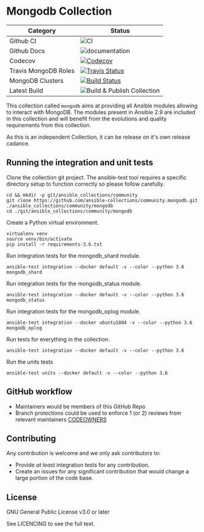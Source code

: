 # Mongodb Collection
|Category|Status|
|---|---|
|Github CI|![CI](https://github.com/ansible-collections/community.mongodb/workflows/CI/badge.svg)|
|Github Docs|![documentation](https://github.com/ansible-collections/community.mongodb/workflows/documentation/badge.svg)|
|Codecov|[![Codecov](https://img.shields.io/codecov/c/github/ansible-collections/community.mongodb)](https://codecov.io/gh/ansible-collections/community.mongodb)|
|Travis MongoDB Roles|[![Travis Status](https://travis-ci.com/ansible-collections/community.mongodb.svg)](https://travis-ci.com/ansible-collections/community.mongodb)|
|MongoDB Clusters|[![Build Status](https://travis-ci.com/rhysmeister/AutomatingMongoDBWithAnsible.svg?token=EZq8qB3ASZpTwAxAkbiU&branch=master)](https://travis-ci.com/rhysmeister/AutomatingMongoDBWithAnsible)|
|Latest Build|![Build & Publish Collection](https://github.com/ansible-collections/community.mongodb/workflows/Build%20&%20Publish%20Collection/badge.svg)|

This collection called `mongodb` aims at providing all Ansible modules allowing to interact with MongoDB.
The modules present in Ansible 2.9 are included in this collection and will benefit from the evolutions and quality requirements from this collection.

As this is an independent Collection, it can be release on it's own release cadance.

## Running the integration and unit tests

Clone the collection git project. The ansible-test tool requires a specific directory setup to function correctly so please follow carefully.

```
cd && mkdir -p git/ansible_collections/community
git clone https://github.com/ansible-collections/community.mongodb.git ./ansible_collections/community/mongodb
cd ./git/ansible_collections/community/mongodb
```

Create a Python virtual environment.

```
virtualenv venv
source venv/bin/activate
pip install -r requirements-3.6.txt
```

Run integration tests for the mongodb_shard module.

```
ansible-test integration --docker default -v --color --python 3.6 mongodb_shard
```

Run integration tests for the mongodb_status module.

```
ansible-test integration --docker default -v --color --python 3.6 mongodb_status
```

Run integration tests for the mongodb_oplog module.

```
ansible-test integration --docker ubuntu1804 -v --color --python 3.6 mongodb_oplog
```

Run tests for everything in the collection.

```
ansible-test integration --docker default -v --color --python 3.6
```

Run the units tests

```
ansible-test units --docker default -v --color --python 3.6
```

## GitHub workflow

* Maintainers would be members of this GitHub Repo
* Branch protections could be used to enforce 1 (or 2) reviews from relevant maintainers [CODEOWNERS](.github/CODEOWNERS)

## Contributing

Any contribution is welcome and we only ask contributors to:
* Provide *at least* integration tests for any contribution.
* Create an issues for any significant contribution that would change a large portion of the code base.

## License

GNU General Public License v3.0 or later

See LICENCING to see the full text.
